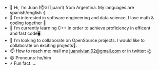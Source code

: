 - 👋 Hi, I’m Juan (@GITjuani1) from Argentina. My languages are spanish/english :)
- 👀 I’m interested in software engineering and data science, I love math & coding together 💞
- 🌱 I’m currently learning C++ in order to achieve proficiency in efficent and fast code🖥️.
- 💞️ I’m looking to collaborate on OpenSource projects. I would like to collaborate on exciting projects🌠.
- 📫 How to reach me: mail me juanviviani02@gmail.com or in twitter: @
- 😄 Pronouns: he/him 
- ⚡ Fun fact: ...

<!---
GITjuani1/GITjuani1 is a ✨ special ✨ repository because its `README.md` (this file) appears on your GitHub profile.
You can click the Preview link to take a look at your changes.
--->
